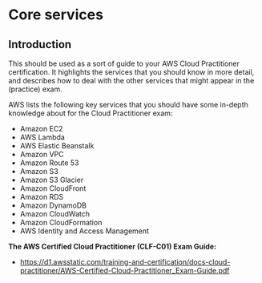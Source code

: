 # Core services
## Introduction
This should be used as a sort of guide to your AWS Cloud Practitioner certification. It highlights the services that you should know in more detail, and describes how to deal with the other services that might appear in the (practice) exam.

AWS lists the following key services that you should have some in-depth knowledge about for the Cloud Practitioner exam:

- Amazon EC2
- AWS Lambda
- AWS Elastic Beanstalk
- Amazon VPC
- Amazon Route 53
- Amazon S3
- Amazon S3 Glacier
- Amazon CloudFront
- Amazon RDS
- Amazon DynamoDB
- Amazon CloudWatch
- Amazon CloudFormation
- AWS Identity and Access Management

**The AWS Certified Cloud Practitioner (CLF-C01) Exam Guide:**
- https://d1.awsstatic.com/training-and-certification/docs-cloud-practitioner/AWS-Certified-Cloud-Practitioner_Exam-Guide.pdf

